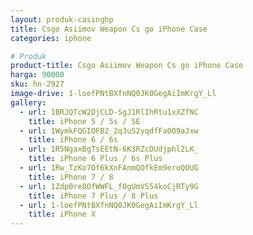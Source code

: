 ```yaml
---
layout: produk-casinghp
title: Csgo Asiimov Weapon Cs go iPhone Case
categories: iphone

# Produk
product-title: Csgo Asiimov Weapon Cs go iPhone Case
harga: 90000
sku: hn-2927
image-drive: 1-loefPNtBXfnNQ0JK0GegAiImKrgY_Ll
gallery:
  - url: 1BRJQTcW2DjCLD-SgJ1RlIhRtu1xXZfNC
    title: iPhone 5 / 5s / SE
  - url: 1WymkFQGIOFB2_2q3uS2yqdfFa0O9aJxw
    title: iPhone 6 / 6s
  - url: 1R5NgaxBgTsEEtN-6K3RZcDUdjphl2LK_
    title: iPhone 6 Plus / 6s Plus
  - url: 1Rw_TzKo7Of6kXnFAnmQOfkEm9eroQOUG
    title: iPhone 7 / 8
  - url: 1Zdp0re8OfWWFL_fOgUmVS54koCjRTy9G
    title: iPhone 7 Plus / 8 Plus
  - url: 1-loefPNtBXfnNQ0JK0GegAiImKrgY_Ll
    title: iPhone X
---
```

